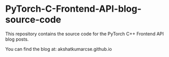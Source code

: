 # PyTorch-C-Frontend-API-blog-source-code

This repository contains the source code for the PyTorch C++ Frontend API blog posts.

You can find the blog at: akshatkumarcse.github.io
